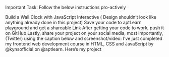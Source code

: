 Important Task: Follow the below instructions pro-actively

Build a Wall Clock with JavaScript Interactive ( Design shouldn’t look like anything already done in this project)
Save your code to aptLearn playground and get a shareable Link
After getting your code to work, push it on GitHub
Lastly, share your project on your social media, most importantly, (Twitter) using the caption below and screenshot/video:
I’ve just completed my frontend web development course in HTML, CSS and JavaScript by @kynsofficial on @aptlearn. Here’s my project

<!--
setInterval(setClock, 1000);
const hourHand = document.querySelector("[data-hour-hand]");
const minHand = document.querySelector("[data-min-hand]");
const secHand = document.querySelector("[data-sec-hand]");

function setClock() {
  const currentDate = new Date();
  const secondsRatio = currentDate.getSeconds() / 60;
  const minutesRatio = ((secondsRatio + currentDate.getMinutes()) / 360) * 6;
  const hoursRatio = (minutesRatio + currentDate.getHours()) / 12;
  setRotation(secHand, secondsRatio);
  setRotation(minHand, minutesRatio);
  setRotation(hourHand, hoursRatio);
}

function setRotation(element, rotationRatio) {
  element.style.setProperty("--rotation", rotationRatio * 360);
}
setClock(); -->
